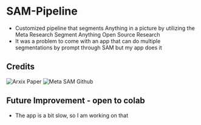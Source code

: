 # SAM-Pipeline
* Customized pipeline that segments Anything in a picture by  utilizing the Meta Research Segment Anything Open Source Research 
* It was a problem to come with an app that can do multiple segmentations by prompt through SAM but my app does it

## Credits 
![Arxix Paper]("https://segment-anything.com/)
![Meta SAM Github]("https://github.com/facebookresearch/segment-anything")

## Future Improvement - open to colab
* The app is a bit slow, so I am working on that 